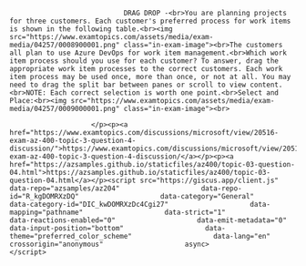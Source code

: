 <p class="card-text">
							
								DRAG DROP -<br>You are planning projects for three customers. Each customer's preferred process for work items is shown in the following table.<br><img src="https://www.examtopics.com/assets/media/exam-media/04257/0008900001.png" class="in-exam-image"><br>The customers all plan to use Azure DevOps for work item management.<br>Which work item process should you use for each customer? To answer, drag the appropriate work item processes to the correct customers. Each work item process may be used once, more than once, or not at all. You may need to drag the split bar between panes or scroll to view content.<br>NOTE: Each correct selection is worth one point.<br>Select and Place:<br><img src="https://www.examtopics.com/assets/media/exam-media/04257/0009000001.png" class="in-exam-image"><br>
							
						</p><p><a href="https://www.examtopics.com/discussions/microsoft/view/20516-exam-az-400-topic-3-question-4-discussion/">https://www.examtopics.com/discussions/microsoft/view/20516-exam-az-400-topic-3-question-4-discussion/</a></p><p><a href="https://azsamples.github.io/staticfiles/az400/topic-03-question-04.html">https://azsamples.github.io/staticfiles/az400/topic-03-question-04.html</a></p><script src="https://giscus.app/client.js"                    data-repo="azsamples/az204"                    data-repo-id="R_kgDOMRXzDQ"                    data-category="General"                    data-category-id="DIC_kwDOMRXzDc4Cgi27"                    data-mapping="pathname"                    data-strict="1"                    data-reactions-enabled="0"                    data-emit-metadata="0"                    data-input-position="bottom"                    data-theme="preferred_color_scheme"                    data-lang="en"                    crossorigin="anonymous"                    async>                    </script>